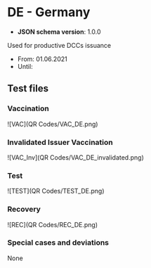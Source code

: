 # DE - Germany

* **JSON schema version**: 1.0.0

Used for productive DCCs issuance
* From: 01.06.2021
* Until:

## Test files

### Vaccination

![VAC](QR Codes/VAC_DE.png)

### Invalidated Issuer Vaccination

![VAC_Inv](QR Codes/VAC_DE_invalidated.png)

### Test

![TEST](QR Codes/TEST_DE.png)

### Recovery

![REC](QR Codes/REC_DE.png)

### Special cases and deviations
None
